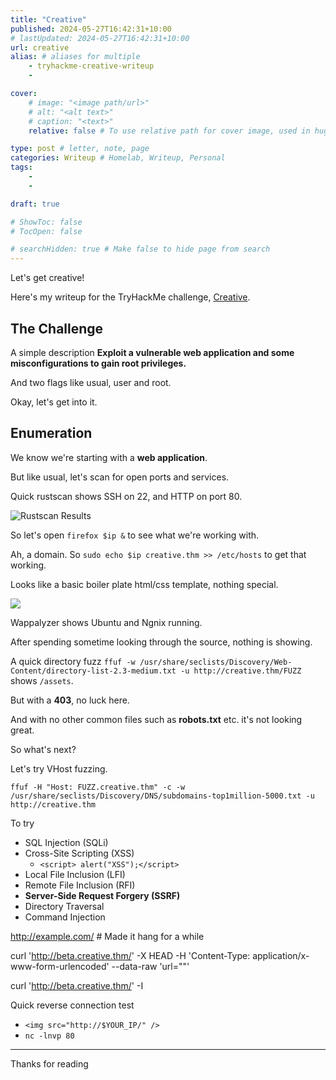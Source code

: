 ```yaml
---
title: "Creative"
published: 2024-05-27T16:42:31+10:00
# lastUpdated: 2024-05-27T16:42:31+10:00
url: creative
alias: # aliases for multiple
    - tryhackme-creative-writeup
    - 

cover:
    # image: "<image path/url>"
    # alt: "<alt text>"
    # caption: "<text>"
    relative: false # To use relative path for cover image, used in hugo Page-bundles 

type: post # letter, note, page
categories: Writeup # Homelab, Writeup, Personal
tags:
    - 
    - 

draft: true

# ShowToc: false
# TocOpen: false

# searchHidden: true # Make false to hide page from search
---
```


Let's get creative!

Here's my writeup for the TryHackMe challenge, [Creative](https://tryhackme.com/r/room/creative).

## The Challenge

A simple description **Exploit a vulnerable web application and some misconfigurations to gain root privileges.**

And two flags like usual, user and root.

Okay, let's get into it.

## Enumeration

We know we're starting with a **web application**.

But like usual, let's scan for open ports and services.

Quick rustscan shows SSH on 22, and HTTP on port 80.

![Rustscan Results](https://i.imgur.com/JprfYUT.png)

So let's open `firefox $ip &` to see what we're working with.

Ah, a domain. So `sudo echo $ip creative.thm >> /etc/hosts` to get that working.

Looks like a basic boiler plate html/css template, nothing special.

![](https://i.imgur.com/2l8UADv.jpeg)

Wappalyzer shows Ubuntu and Ngnix running.

After spending sometime looking through the source, nothing is showing.

A quick directory fuzz `ffuf -w /usr/share/seclists/Discovery/Web-Content/directory-list-2.3-medium.txt -u http://creative.thm/FUZZ` shows `/assets`.

But with a **403**, no luck here.

And with no other common files such as **robots.txt** etc. it's not looking great.

So what's next?

Let's try VHost fuzzing.

`ffuf -H "Host: FUZZ.creative.thm" -c -w /usr/share/seclists/Discovery/DNS/subdomains-top1million-5000.txt -u http://creative.thm`

To try

- SQL Injection (SQLi)
- Cross-Site Scripting (XSS)
  - `<script> alert("XSS");</script>`
- Local File Inclusion (LFI)
- Remote File Inclusion (RFI)
- **Server-Side Request Forgery (SSRF)**
- Directory Traversal
- Command Injection

http://example.com/<script> alert("XSS");</script> # Made it hang for a while

curl 'http://beta.creative.thm/' -X HEAD -H 'Content-Type: application/x-www-form-urlencoded' --data-raw 'url=""'

curl 'http://beta.creative.thm/' -I

Quick reverse connection test
- `<img src="http://$YOUR_IP/" />`
- `nc -lnvp 80`

---

Thanks for reading
